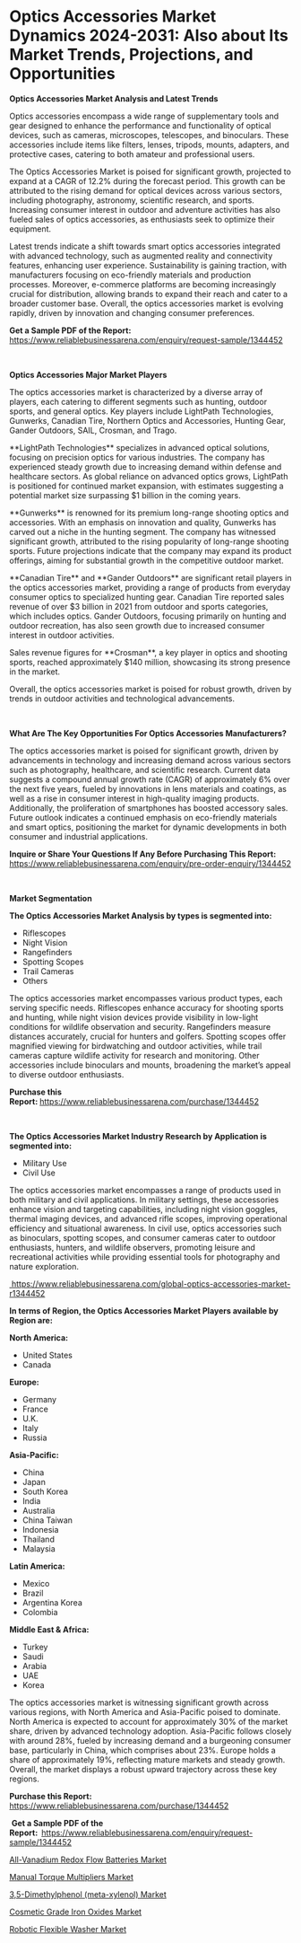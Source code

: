 <p><h1>Optics Accessories Market Dynamics 2024-2031: Also about Its Market Trends, Projections, and Opportunities</h1></p><p><strong>Optics Accessories Market Analysis and Latest Trends</strong></p>
<p><p>Optics accessories encompass a wide range of supplementary tools and gear designed to enhance the performance and functionality of optical devices, such as cameras, microscopes, telescopes, and binoculars. These accessories include items like filters, lenses, tripods, mounts, adapters, and protective cases, catering to both amateur and professional users.</p><p>The Optics Accessories Market is poised for significant growth, projected to expand at a CAGR of 12.2% during the forecast period. This growth can be attributed to the rising demand for optical devices across various sectors, including photography, astronomy, scientific research, and sports. Increasing consumer interest in outdoor and adventure activities has also fueled sales of optics accessories, as enthusiasts seek to optimize their equipment.</p><p>Latest trends indicate a shift towards smart optics accessories integrated with advanced technology, such as augmented reality and connectivity features, enhancing user experience. Sustainability is gaining traction, with manufacturers focusing on eco-friendly materials and production processes. Moreover, e-commerce platforms are becoming increasingly crucial for distribution, allowing brands to expand their reach and cater to a broader customer base. Overall, the optics accessories market is evolving rapidly, driven by innovation and changing consumer preferences.</p></p>
<p><strong>Get a Sample PDF of the Report:&nbsp;</strong> <a href="https://www.reliablebusinessarena.com/enquiry/request-sample/1344452?utm_campaign=1596&utm_medium=2&utm_source=Github&utm_content=ia&utm_term=13102024&utm_id=optics-accessories">https://www.reliablebusinessarena.com/enquiry/request-sample/1344452</a></p>
<p>&nbsp;</p>
<p><strong>Optics Accessories Major Market Players</strong></p>
<p><p>The optics accessories market is characterized by a diverse array of players, each catering to different segments such as hunting, outdoor sports, and general optics. Key players include LightPath Technologies, Gunwerks, Canadian Tire, Northern Optics and Accessories, Hunting Gear, Gander Outdoors, SAIL, Crosman, and Trago.</p><p>**LightPath Technologies** specializes in advanced optical solutions, focusing on precision optics for various industries. The company has experienced steady growth due to increasing demand within defense and healthcare sectors. As global reliance on advanced optics grows, LightPath is positioned for continued market expansion, with estimates suggesting a potential market size surpassing $1 billion in the coming years.</p><p>**Gunwerks** is renowned for its premium long-range shooting optics and accessories. With an emphasis on innovation and quality, Gunwerks has carved out a niche in the hunting segment. The company has witnessed significant growth, attributed to the rising popularity of long-range shooting sports. Future projections indicate that the company may expand its product offerings, aiming for substantial growth in the competitive outdoor market.</p><p>**Canadian Tire** and **Gander Outdoors** are significant retail players in the optics accessories market, providing a range of products from everyday consumer optics to specialized hunting gear. Canadian Tire reported sales revenue of over $3 billion in 2021 from outdoor and sports categories, which includes optics. Gander Outdoors, focusing primarily on hunting and outdoor recreation, has also seen growth due to increased consumer interest in outdoor activities.</p><p>Sales revenue figures for **Crosman**, a key player in optics and shooting sports, reached approximately $140 million, showcasing its strong presence in the market. </p><p>Overall, the optics accessories market is poised for robust growth, driven by trends in outdoor activities and technological advancements.</p></p>
<p>&nbsp;</p>
<p><strong>What Are The Key Opportunities For Optics Accessories Manufacturers?</strong></p>
<p><p>The optics accessories market is poised for significant growth, driven by advancements in technology and increasing demand across various sectors such as photography, healthcare, and scientific research. Current data suggests a compound annual growth rate (CAGR) of approximately 6% over the next five years, fueled by innovations in lens materials and coatings, as well as a rise in consumer interest in high-quality imaging products. Additionally, the proliferation of smartphones has boosted accessory sales. Future outlook indicates a continued emphasis on eco-friendly materials and smart optics, positioning the market for dynamic developments in both consumer and industrial applications.</p></p>
<p><strong>Inquire or Share Your Questions If Any Before Purchasing This Report:</strong> <a href="https://www.reliablebusinessarena.com/enquiry/pre-order-enquiry/1344452?utm_campaign=1596&utm_medium=2&utm_source=Github&utm_content=ia&utm_term=13102024&utm_id=optics-accessories">https://www.reliablebusinessarena.com/enquiry/pre-order-enquiry/1344452</a></p>
<p>&nbsp;</p>
<p><strong>Market Segmentation</strong></p>
<p><strong>The Optics Accessories Market Analysis by types is segmented into:</strong></p>
<p><ul><li>Riflescopes</li><li>Night Vision</li><li>Rangefinders</li><li>Spotting Scopes</li><li>Trail Cameras</li><li>Others</li></ul></p>
<p><p>The optics accessories market encompasses various product types, each serving specific needs. Riflescopes enhance accuracy for shooting sports and hunting, while night vision devices provide visibility in low-light conditions for wildlife observation and security. Rangefinders measure distances accurately, crucial for hunters and golfers. Spotting scopes offer magnified viewing for birdwatching and outdoor activities, while trail cameras capture wildlife activity for research and monitoring. Other accessories include binoculars and mounts, broadening the market’s appeal to diverse outdoor enthusiasts.</p></p>
<p><strong>Purchase this Report:&nbsp;</strong><a href="https://www.reliablebusinessarena.com/purchase/1344452?utm_campaign=1596&utm_medium=2&utm_source=Github&utm_content=ia&utm_term=13102024&utm_id=optics-accessories">https://www.reliablebusinessarena.com/purchase/1344452</a></p>
<p>&nbsp;</p>
<p><strong>The Optics Accessories Market Industry Research by Application is segmented into:</strong></p>
<p><ul><li>Military Use</li><li>Civil Use</li></ul></p>
<p><p>The optics accessories market encompasses a range of products used in both military and civil applications. In military settings, these accessories enhance vision and targeting capabilities, including night vision goggles, thermal imaging devices, and advanced rifle scopes, improving operational efficiency and situational awareness. In civil use, optics accessories such as binoculars, spotting scopes, and consumer cameras cater to outdoor enthusiasts, hunters, and wildlife observers, promoting leisure and recreational activities while providing essential tools for photography and nature exploration.</p></p>
<p><a href="https://www.reliablebusinessarena.com/global-optics-accessories-market-r1344452?utm_campaign=1596&utm_medium=2&utm_source=Github&utm_content=ia&utm_term=13102024&utm_id=optics-accessories">&nbsp;https://www.reliablebusinessarena.com/global-optics-accessories-market-r1344452</a></p>
<p><strong>In terms of Region, the Optics Accessories Market Players available by Region are:</strong></p>
<p>
    <p> <strong> North America: </strong>
        <ul>
            <li>United States</li>
            <li>Canada</li>
        </ul>
        </p> 
    <p> <strong> Europe: </strong>
        <ul>
            <li>Germany</li>
            <li>France</li>
            <li>U.K.</li>
            <li>Italy</li>
            <li>Russia</li>
        </ul>
        </p> 
    <p> <strong> Asia-Pacific: </strong>
        <ul>
            <li>China</li>
            <li>Japan</li>
            <li>South Korea</li>
            <li>India</li>
            <li>Australia</li>
            <li>China Taiwan</li>
            <li>Indonesia</li>
            <li>Thailand</li>
            <li>Malaysia</li>
        </ul>
        </p> 
    <p> <strong> Latin America: </strong>
        <ul>
            <li>Mexico</li>
            <li>Brazil</li>
            <li>Argentina Korea</li>
            <li>Colombia</li>
        </ul>
        </p> 
    <p> <strong> Middle East & Africa: </strong>
        <ul>
            <li>Turkey</li>
            <li>Saudi</li>
            <li>Arabia</li>
            <li>UAE</li>
            <li>Korea</li>
        </ul>
    </p>
    </p>
<p><p>The optics accessories market is witnessing significant growth across various regions, with North America and Asia-Pacific poised to dominate. North America is expected to account for approximately 30% of the market share, driven by advanced technology adoption. Asia-Pacific follows closely with around 28%, fueled by increasing demand and a burgeoning consumer base, particularly in China, which comprises about 23%. Europe holds a share of approximately 19%, reflecting mature markets and steady growth. Overall, the market displays a robust upward trajectory across these key regions.</p></p>
<p><strong>Purchase this Report: </strong><a href="https://www.reliablebusinessarena.com/purchase/1344452?utm_campaign=1596&utm_medium=2&utm_source=Github&utm_content=ia&utm_term=13102024&utm_id=optics-accessories">https://www.reliablebusinessarena.com/purchase/1344452</a></p>
<p>&nbsp;<strong>Get a Sample PDF of the Report:&nbsp;&nbsp;</strong><a href="https://www.reliablebusinessarena.com/enquiry/request-sample/1344452?utm_campaign=1596&utm_medium=2&utm_source=Github&utm_content=ia&utm_term=13102024&utm_id=optics-accessories">https://www.reliablebusinessarena.com/enquiry/request-sample/1344452</a></p>
<p><strong></strong></p>
<p><p><a href="https://www.linkedin.com/pulse/global-all-vanadium-redox-flow-batteries-industry-research-hrdhc?utm_campaign=1596&utm_medium=2&utm_source=Github&utm_content=ia&utm_term=13102024&utm_id=optics-accessories">All-Vanadium Redox Flow Batteries Market</a></p><p><a href="https://issuu.com/reportprime-2/docs/manual-torque-multipliers-market-si_c9f0a16e5ce543?utm_campaign=1596&utm_medium=2&utm_source=Github&utm_content=ia&utm_term=13102024&utm_id=optics-accessories">Manual Torque Multipliers Market</a></p><p><a href="https://www.linkedin.com/pulse/exploring-35-dimethylphenol-meta-xylenol-market-dynamics-revenue-rxdvc?utm_campaign=1596&utm_medium=2&utm_source=Github&utm_content=ia&utm_term=13102024&utm_id=optics-accessories">3,5-Dimethylphenol (meta-xylenol) Market</a></p><p><a href="https://www.linkedin.com/pulse/global-cosmetic-grade-iron-oxides-market-trends-forecasts-strategic-b4ioc?utm_campaign=1596&utm_medium=2&utm_source=Github&utm_content=ia&utm_term=13102024&utm_id=optics-accessories">Cosmetic Grade Iron Oxides Market</a></p><p><a href="https://issuu.com/reportprime-2/docs/robotic-flexible-washer-market-size_44387ecc4da462?utm_campaign=1596&utm_medium=2&utm_source=Github&utm_content=ia&utm_term=13102024&utm_id=optics-accessories">Robotic Flexible Washer Market</a></p></p>